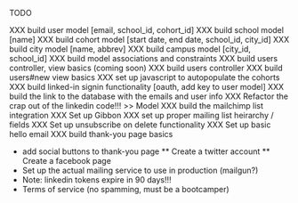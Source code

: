 TODO

XXX build user model [email, school_id, cohort_id]
XXX build school model [name]
XXX build cohort model [start date, end date, school_id, city_id]
XXX build city model [name, abbrev]
XXX build campus model [city_id, school_id]
XXX build model associations and constraints
XXX build users controller, view basics (coming soon)
XXX build users controller
XXX build users#new view basics
XXX set up javascript to autopopulate the cohorts
XXX build linked-in signin functionality [oauth, add key to user model]
XXX build the link to the database with the emails and user info
XXX Refactor the crap out of the linkedin code!!! >> Model
XXX build the mailchimp list integration
XXX Set up Gibbon
XXX set up proper mailing list heirarchy / fields
XXX Set up unsubscribe on delete functionality
XXX Set up basic hello email
XXX build thank-you page basics
* add social buttons to thank-you page
  ** Create a twitter account
  ** Create a facebook page
* Set up the actual mailing service to use in production (mailgun?)
* Note: linkedin tokens expire in 90 days!!!
* Terms of service (no spamming, must be a bootcamper)